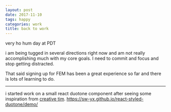```yaml
---
layout: post
date: 2017-11-10
tags: happy
categories: work
title: back to work
---
```


very ho hum day at PDT

i am being tugged in several directions right now and am not really accomplishing much with my core goals. I need to commit and focus and stop getting distracted.

That said signing up for FEM has been a great experience so far and there is lots of learning to do.

---

i started work on a small react duotone component after seeing some inspiration from [creative tim](https://www.indiehackers.com/@alexpaduraru/60f6221d67). <https://sw-yx.github.io/react-styled-duotone/demo/>
